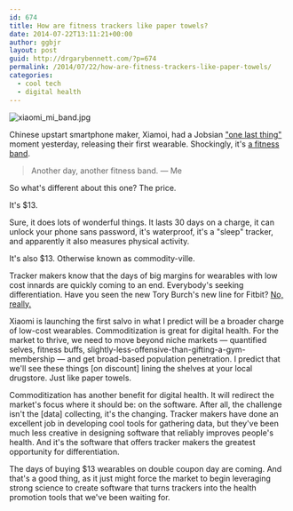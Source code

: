 ```yaml
---
id: 674
title: How are fitness trackers like paper towels?
date: 2014-07-22T13:11:21+00:00
author: ggbjr
layout: post
guid: http://drgarybennett.com/?p=674
permalink: /2014/07/22/how-are-fitness-trackers-like-paper-towels/
categories:
  - cool tech
  - digital health
---
```

![xiaomi_mi_band.jpg](https://draftin.com:443/images/17994?token=0QCXZtnGzDFopwfBy4KLsBnk-hfTzl_R4D9NSWUqRushg_F2FV0pZEkszAhFBT5bxhsnjBBpOzh27OpXWhL_LUg)

Chinese upstart smartphone maker, Xiamoi, had a Jobsian ["one last thing"](http://www.google.com/url?sa=t&rct=j&q=&esrc=s&source=web&cd=1&cad=rja&uact=8&ved=0CB0QFjAA&url=http%3A%2F%2Fen.wikipedia.org%2Fwiki%2FStevenote&ei=bFjOU6_uOouLyATdhoKoBA&usg=AFQjCNE5JhwZjHn8mSZBuTwjDgl0Hgvj1g&bvm=bv.71198958,d.aWw) moment yesterday, releasing their first wearable. Shockingly, it's [a fitness band](http://thenextweb.com/gadgets/2014/07/22/xiaomi-announces-first-wearable-device/).

> Another day, another fitness band. &#8212; Me

So what's different about this one? The price. 

It's $13. 

Sure, it does lots of wonderful things. It lasts 30 days on a charge, it can unlock your phone sans password, it's waterproof, it's a "sleep" tracker, and apparently it also measures physical activity.

It's also $13. Otherwise known as commodity-ville. 

Tracker makers know that the days of big margins for wearables with low cost innards are quickly coming to an end. Everybody's seeking differentiation. Have you seen the new Tory Burch's new line for Fitbit? [No, really.](http://www.toryburch.com/accessories/tory-burch-for-fitbit/)

Xiaomi is launching the first salvo in what I predict will be a broader charge of low-cost wearables. Commoditization is great for digital health. For the market to thrive, we need to move beyond niche markets &#8212; quantified selves, fitness buffs, slightly-less-offensive-than-gifting-a-gym-membership &#8212; and get broad-based population penetration. I predict that we'll see these things [on discount] lining the shelves at your local drugstore. Just like paper towels. 

Commoditization has another benefit for digital health. It will redirect the market's focus where it should be: on the software. After all, the challenge isn't the [data] collecting, it's the changing. Tracker makers have done an excellent job in developing cool tools for gathering data, but they've been much less creative in designing software that reliably improves people's health. And it's the software that offers tracker makers the greatest opportunity for differentiation. 

The days of buying $13 wearables on double coupon day are coming. And that's a good thing, as it just might force the market to begin leveraging strong science to create software that turns trackers into the health promotion tools that we've been waiting for.